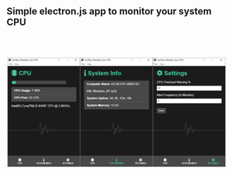 <h2>Simple electron.js app to monitor your system CPU</h2>
<br>
<br>
<div align="center">
<br>
<img width="500" src="/assets/app.png" alt="SysTop">
<br>
<br>
</div>